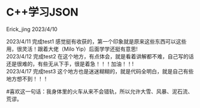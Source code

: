 # C++学习JSON
Erick_jing
2023/4/10

2023/4/11 完成test1
感觉挺有收获的，第一个印象就是原来这些东西可以这些用，很灵活！跟着大佬（Milo Yip）后面学学还挺有意思!  
2023/4/12 完成test2
在这个地方，有点体会，就是看着讲解都不难，自己写的话还是很难的，有些无从下手，很是着急！！！加油！！!  
2023/4/17 完成test3
这个地方也是迷迷糊糊的，就是代码全明白，就是自己有些地方想不到！！！  

#喜欢这一句话：我身体里的火车从来不会错轨，所以允许大雪、风暴、泥石流、荒谬。
